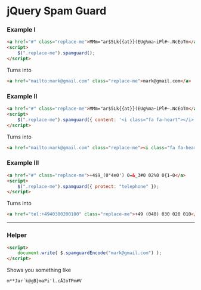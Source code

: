 # jQuery Spam Guard






### Example I

```html
<a href="#" class="replace-me">MMm="ar$5Lk{{at}}(EUg%ma~iPl#~.NcEoTm</a>
<script>
	$(".replace-me").spamguard();
</script>
```
Turns into
```html
<a href="mailto:mark@gmail.com" class="replace-me">mark@gmail.com</a>
```



### Example II

```html
<a href="#" class="replace-me">MMm="ar$5Lk{{at}}(EUg%ma~iPl#~.NcEoTm</a>
<script>
	$(".replace-me").spamguard({ content: '<i class="fa fa-heart"></i>' });
</script>
```
Turns into
```html
<a href="mailto:mark@gmail.com" class="replace-me"><i class="fa fa-heart"></i></a>
```



### Example III

```html
<a href="#" class="replace-me">+4$9_(0"4e0') 0=&_3#0 02%0 0{1~0</a>
<script>
	$(".replace-me").spamguard({ protect: "telephone" });
</script>
```
Turns into
```html
<a href="tel:+4940300200100" class="replace-me">+49 (040) 030 020 010</a>
```


___



### Helper

```html
<script>
	document.write( $.spamguardEncode("mark@gmail.com") );
</script>
```
Shows you something like
```
m**Jar´k@gB}maPi'l.cÄIoTPm#V
```
